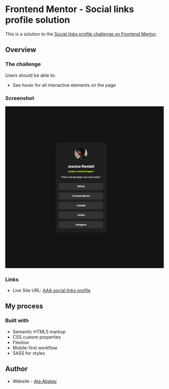 # Frontend Mentor - Social links profile solution

This is a solution to the [Social links profile challenge on Frontend Mentor](https://www.frontendmentor.io/challenges/social-links-profile-UG32l9m6dQ).

## Overview

### The challenge

Users should be able to:

- See hover for all interactive elements on the page

### Screenshot

![screenshot](image.png)

### Links

- Live Site URL: [AAA social links profile](https://fem-sociallinksprofile.vercel.app/)

## My process

### Built with

- Semantic HTML5 markup
- CSS custom properties
- Flexbox
- Mobile-first workflow
- SASS for styles

## Author

- Website - [Ata Abatay](https://www.ataabatay.com)
